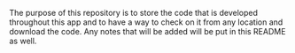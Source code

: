 The purpose of this repository is to store the code that is developed throughout this app and to have a way to check on it from any location and download the code.  Any notes that will be added will be put in this README as well.